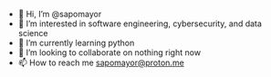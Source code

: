 - 👋 Hi, I’m @sapomayor
- 👀 I’m interested in software engineering, cybersecurity, and data science
- 🌱 I’m currently learning python
- 💞️ I’m looking to collaborate on nothing right now
- 📫 How to reach me sapomayor@proton.me

<!---
sapomayor/sapomayor is a ✨ special ✨ repository because its `README.md` (this file) appears on your GitHub profile.
You can click the Preview link to take a look at your changes.
--->
